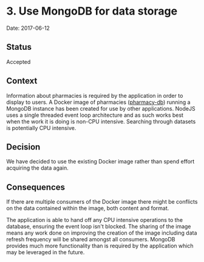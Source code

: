# 3. Use MongoDB for data storage

Date: 2017-06-12

## Status

Accepted

## Context

Information about pharmacies is required by the application in order to display
to users. A Docker image of pharmacies
([pharmacy-db](https://hub.docker.com/r/nhsuk/pharmacy-db/)) running a MongoDB
instance has been created for use by other applications.
NodeJS uses a single threaded event loop architecture and as such works best
when the work it is doing is non-CPU intensive. Searching through datasets is
potentially CPU intensive.

## Decision

We have decided to use the existing Docker image rather than spend effort
acquiring the data again.

## Consequences

If there are multiple consumers of the Docker image there might be conflicts on
the data contained within the image, both content and format.

The application is able to hand off any CPU intensive operations to the
database, ensuring the event loop isn't blocked.
The sharing of the image means any work done on improving the creation of the
image including data refresh frequency will be shared amongst all consumers.
MongoDB provides much more functionality than is required by the application
which may be leveraged in the future.
